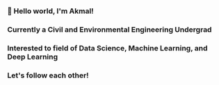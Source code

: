 ### 👋 Hello world, I'm Akmal!
### Currently a Civil and Environmental Engineering Undergrad
### Interested to field of Data Science, Machine Learning, and Deep Learning
### Let's follow each other!

